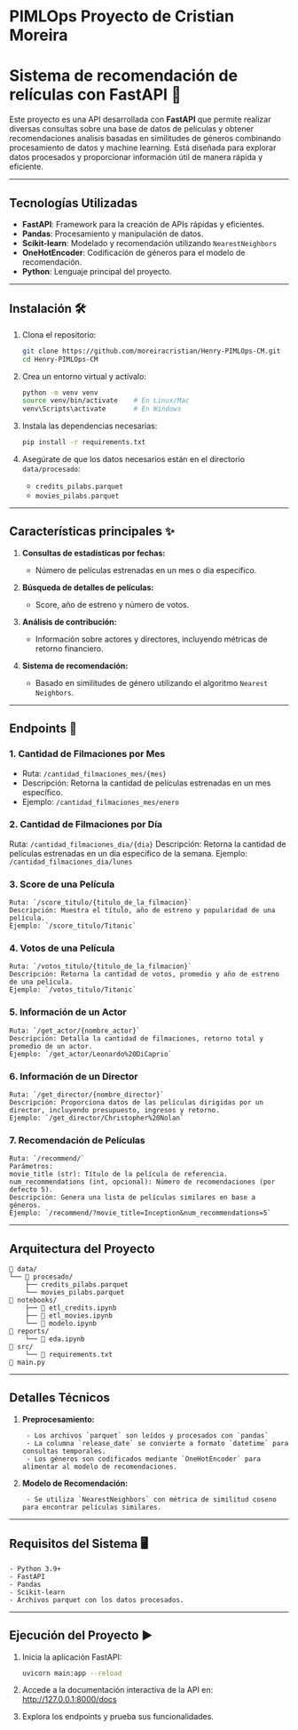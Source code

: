 # PIMLOps Proyecto de Cristian Moreira
# Sistema de recomendación de relículas con FastAPI 🎥

Este proyecto es una API desarrollada con **FastAPI** que permite realizar diversas consultas sobre una base de datos de películas y obtener recomendaciones analisis basadas en similitudes de géneros combinando procesamiento de datos y machine learning. Está diseñada para explorar datos procesados y proporcionar información útil de manera rápida y eficiente.

---

## Tecnologías Utilizadas 

- **FastAPI**: Framework para la creación de APIs rápidas y eficientes.
- **Pandas**: Procesamiento y manipulación de datos.
- **Scikit-learn**: Modelado y recomendación utilizando `NearestNeighbors`
- **OneHotEncoder**: Codificación de géneros para el modelo de recomendación.
- **Python**: Lenguaje principal del proyecto.

---

## Instalación 🛠️

1. Clona el repositorio:
    ```bash
    git clone https://github.com/moreiracristian/Henry-PIMLOps-CM.git
    cd Henry-PIMLOps-CM
    ```

2. Crea un entorno virtual y actívalo:
    ```bash
    python -m venv venv
    source venv/bin/activate    # En Linux/Mac
    venv\Scripts\activate       # En Windows
    ```

3. Instala las dependencias necesarias:
    ```bash
    pip install -r requirements.txt
    ```

4. Asegúrate de que los datos necesarios están en el directorio `data/procesado`:
   - `credits_pilabs.parquet`
   - `movies_pilabs.parquet`

---

## Características principales ✨

1. **Consultas de estadísticas por fechas:**
   - Número de películas estrenadas en un mes o día específico.
   
2. **Búsqueda de detalles de películas:**
   - Score, año de estreno y número de votos.

3. **Análisis de contribución:**
   - Información sobre actores y directores, incluyendo métricas de retorno financiero.

4. **Sistema de recomendación:**
   - Basado en similitudes de género utilizando el algoritmo `Nearest Neighbors`.

---

## Endpoints 🚀

### 1. **Cantidad de Filmaciones por Mes**
    
- Ruta: `/cantidad_filmaciones_mes/{mes}`
- Descripción: Retorna la cantidad de películas estrenadas en un mes específico.
- Ejemplo: `/cantidad_filmaciones_mes/enero`

### 2. **Cantidad de Filmaciones por Día**
    
Ruta: `/cantidad_filmaciones_dia/{dia}`
Descripción: Retorna la cantidad de películas estrenadas en un día específico de la semana.
Ejemplo: `/cantidad_filmaciones_dia/lunes`
    

### 3. **Score de una Película**
    
    Ruta: `/score_titulo/{titulo_de_la_filmacion}`
    Descripción: Muestra el título, año de estreno y popularidad de una película.
    Ejemplo: `/score_titulo/Titanic`
    

### 4. **Votos de una Película**
    
    Ruta: `/votos_titulo/{titulo_de_la_filmacion}`
    Descripción: Retorna la cantidad de votos, promedio y año de estreno de una película.
    Ejemplo: `/votos_titulo/Titanic`
    

### 5. **Información de un Actor**
    
    Ruta: `/get_actor/{nombre_actor}`
    Descripción: Detalla la cantidad de filmaciones, retorno total y promedio de un actor.
    Ejemplo: `/get_actor/Leonardo%20DiCaprio`
    

### 6. **Información de un Director**
    
    Ruta: `/get_director/{nombre_director}`
    Descripción: Proporciona datos de las películas dirigidas por un director, incluyendo presupuesto, ingresos y retorno.
    Ejemplo: `/get_director/Christopher%20Nolan`
    

### 7. **Recomendación de Películas**
    
    Ruta: `/recommend/`
    Parámetros:
    movie_title (str): Título de la película de referencia.
    num_recommendations (int, opcional): Número de recomendaciones (por defecto 5).
    Descripción: Genera una lista de películas similares en base a géneros.
    Ejemplo: `/recommend/?movie_title=Inception&num_recommendations=5`
    
---

## Arquitectura del Proyecto
   
    📁 data/
    └── 📁 procesado/
        ├── credits_pilabs.parquet
        └── movies_pilabs.parquet
    📁 notebooks/
        ├── 📄 etl_credits.ipynb
        ├── 📄 etl_movies.ipynb
        └── 📄 modelo.ipynb
    📁 reports/
        └── 📄 eda.ipynb
    📁 src/
        └── 📄 requirements.txt
    📄 main.py
    
---

## Detalles Técnicos

1. **Preprocesamiento:**

        - Los archivos `parquet` son leídos y procesados con `pandas`
        - La columna `release_date` se convierte a formato `datetime` para consultas temporales.
        - Los géneros son codificados mediante `OneHotEncoder` para alimentar al modelo de recomendaciones.
    
2. **Modelo de Recomendación:**

        - Se utiliza `NearestNeighbors` con métrica de similitud coseno para encontrar películas similares.
    
---

## Requisitos del Sistema 🖥️

    - Python 3.9+
    - FastAPI
    - Pandas
    - Scikit-learn
    - Archivos parquet con los datos procesados.

---

## Ejecución del Proyecto ▶️

1. Inicia la aplicación FastAPI:
    ```bash
    uvicorn main:app --reload
    ```

2. Accede a la documentación interactiva de la API en: http://127.0.0.1:8000/docs

3. Explora los endpoints y prueba sus funcionalidades.
